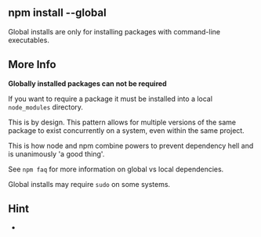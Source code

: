 ## npm install --global

Global installs are only for installing packages with command-line executables.

## More Info

**Globally installed packages can not be required**

If you want to require a package it must be installed into a local
`node_modules` directory.

This is by design. This pattern allows for multiple versions of the same package
to exist concurrently on a system, even within the same project.

This is how node and npm combine powers to prevent dependency hell and is unanimously 'a good thing'.

See `npm faq` for more information on global vs local dependencies.

Global installs may require `sudo` on some systems.

## Hint

* 

